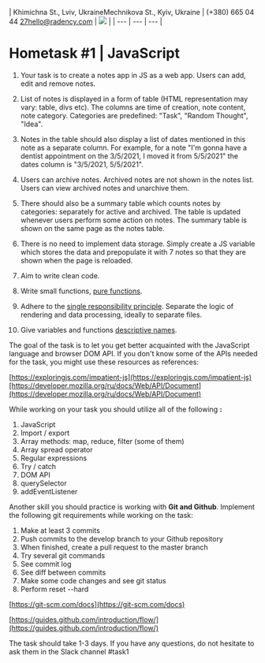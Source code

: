 | Khimichna St., Lviv, UkraineMechnikova St., Kyiv, Ukraine | (+380) 665 04 44 27hello@radency.com | ![](RackMultipart20220411-4-1m5ekvn_html_47eef5c4dd2ec6f7.png)
 |
| --- | --- | --- |

# Hometask #1 | JavaScript

1. Your task is to create a notes app in JS as a web app. Users can add, edit and remove notes.
2. List of notes is displayed in a form of table (HTML representation may vary: table, divs etc). The columns are time of creation, note content, note category. Categories are predefined: &quot;Task&quot;, &quot;Random Thought&quot;, &quot;Idea&quot;.
3. Notes in the table should also display a list of dates mentioned in this note as a separate column. For example, for a note &quot;I&#39;m gonna have a dentist appointment on the 3/5/2021, I moved it from 5/5/2021&quot; the dates column is &quot;3/5/2021, 5/5/2021&quot;.
4. Users can archive notes. Archived notes are not shown in the notes list. Users can view archived notes and unarchive them.
5. There should also be a summary table which counts notes by categories: separately for active and archived. The table is updated whenever users perform some action on notes. The summary table is shown on the same page as the notes table.
6. There is no need to implement data storage. Simply create a JS variable which stores the data and prepopulate it with 7 notes so that they are shown when the page is reloaded.

1. Aim to write clean code.
  1. Write small functions, [pure functions](https://medium.com/javascript-scene/master-the-javascript-interview-what-is-a-pure-function-d1c076bec976).
  2. Adhere to the [single responsibility principle](https://dev-gang.ru/article/solid-%C2%ABs%C2%BB-princip-edinstvennoi-objazannosti-lblgrj8yjb/). Separate the logic of rendering and data processing, ideally to separate files.
  3. Give variables and functions [descriptive names](https://github.com/airbnb/javascript#naming-conventions).

The goal of the task is to let you get better acquainted with the JavaScript language and browser DOM API. If you don&#39;t know some of the APIs needed for the task, you might use these resources as references:

[https://exploringjs.com/impatient-js](https://exploringjs.com/impatient-js)[https://developer.mozilla.org/ru/docs/Web/API/Document](https://developer.mozilla.org/ru/docs/Web/API/Document)

While working on your task you should utilize all of the following **:**

1. JavaScript
  1. Import / export
  2. Array methods: map, reduce, filter (some of them)
  3. Array spread operator
  4. Regular expressions
  5. Try / catch
2. DOM API
  1. querySelector
  2. addEventListener

Another skill you should practice is working with **Git and Github**. Implement the following git requirements while working on the task:

1. Make at least 3 commits
2. Push commits to the develop branch to your Github repository
3. When finished, create a pull request to the master branch
4. Try several git commands
  1. See commit log
  2. See diff between commits
  3. Make some code changes and see git status
  4. Perform reset --hard

[https://git-scm.com/docs](https://git-scm.com/docs)

[https://guides.github.com/introduction/flow/](https://guides.github.com/introduction/flow/)

The task should take 1-3 days. If you have any questions, do not hesitate to ask them in the Slack channel #task1
